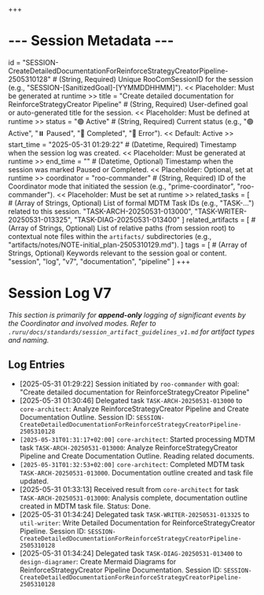 +++
# --- Session Metadata ---
id = "SESSION-CreateDetailedDocumentationForReinforceStrategyCreatorPipeline-2505310128" # (String, Required) Unique RooComSessionID for the session (e.g., "SESSION-[SanitizedGoal]-[YYMMDDHHMM]"). << Placeholder: Must be generated at runtime >>
title = "Create detailed documentation for ReinforceStrategyCreator Pipeline" # (String, Required) User-defined goal or auto-generated title for the session. << Placeholder: Must be defined at runtime >>
status = "🟢 Active" # (String, Required) Current status (e.g., "🟢 Active", "⏸️ Paused", "🏁 Completed", "🔴 Error"). << Default: Active >>
start_time = "2025-05-31 01:29:22" # (Datetime, Required) Timestamp when the session log was created. << Placeholder: Must be generated at runtime >>
end_time = "" # (Datetime, Optional) Timestamp when the session was marked Paused or Completed. << Placeholder: Optional, set at runtime >>
coordinator = "roo-commander" # (String, Required) ID of the Coordinator mode that initiated the session (e.g., "prime-coordinator", "roo-commander"). << Placeholder: Must be set at runtime >>
related_tasks = [
    # (Array of Strings, Optional) List of formal MDTM Task IDs (e.g., "TASK-...") related to this session.
    "TASK-ARCH-20250531-013000",
    "TASK-WRITER-20250531-013325",
    "TASK-DIAG-20250531-013400"
]
related_artifacts = [
    # (Array of Strings, Optional) List of relative paths (from session root) to contextual note files within the `artifacts/` subdirectories (e.g., "artifacts/notes/NOTE-initial_plan-2505310129.md").
]
tags = [
    # (Array of Strings, Optional) Keywords relevant to the session goal or content.
    "session", "log", "v7", "documentation", "pipeline"
]
+++

# Session Log V7

*This section is primarily for **append-only** logging of significant events by the Coordinator and involved modes.*
*Refer to `.ruru/docs/standards/session_artifact_guidelines_v1.md` for artifact types and naming.*

## Log Entries

- [2025-05-31 01:29:22] Session initiated by `roo-commander` with goal: "Create detailed documentation for ReinforceStrategyCreator Pipeline"
- [2025-05-31 01:30:46] Delegated task `TASK-ARCH-20250531-013000` to `core-architect`: Analyze ReinforceStrategyCreator Pipeline and Create Documentation Outline. Session ID: `SESSION-CreateDetailedDocumentationForReinforceStrategyCreatorPipeline-2505310128`
- `[2025-05-31T01:31:17+02:00]` `core-architect`: Started processing MDTM task `TASK-ARCH-20250531-013000`: Analyze ReinforceStrategyCreator Pipeline and Create Documentation Outline. Reading related documents.
- `[2025-05-31T01:32:53+02:00]` `core-architect`: Completed MDTM task `TASK-ARCH-20250531-013000`. Documentation outline created and task file updated.
- [2025-05-31 01:33:13] Received result from `core-architect` for task `TASK-ARCH-20250531-013000`: Analysis complete, documentation outline created in MDTM task file. Status: Done.
- [2025-05-31 01:34:24] Delegated task `TASK-WRITER-20250531-013325` to `util-writer`: Write Detailed Documentation for ReinforceStrategyCreator Pipeline. Session ID: `SESSION-CreateDetailedDocumentationForReinforceStrategyCreatorPipeline-2505310128`
- [2025-05-31 01:34:24] Delegated task `TASK-DIAG-20250531-013400` to `design-diagramer`: Create Mermaid Diagrams for ReinforceStrategyCreator Pipeline Documentation. Session ID: `SESSION-CreateDetailedDocumentationForReinforceStrategyCreatorPipeline-2505310128`